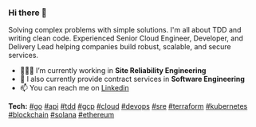 ### Hi there 👋

Solving complex problems with simple solutions. I'm all about TDD and writing clean code. Experienced Senior Cloud Engineer, Developer, and Delivery Lead helping companies build robust, scalable, and secure services.

- 👨🏻‍💻 I’m currently working in **Site Reliability Engineering**
- 🤝 I also currently provide contract services in **Software Engineering**
- 📫 You can reach me on [Linkedin](https://linkedin.com/in/arilaverty)

**Tech:** [#go]() [#api]() [#tdd]() [#gcp]() [#cloud]() [#devops]() [#sre]() [#terraform]() [#kubernetes]() [#blockchain]() [#solana]() [#ethereum]()
